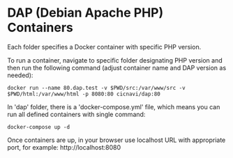 # DAP (Debian Apache PHP) Containers

Each folder specifies a Docker container with specific PHP version.

To run a container, navigate to specific folder designating PHP version 
and then run the following command (adjust container name and DAP 
version as needed):

```shell
docker run --name 80.dap.test -v $PWD/src:/var/www/src -v $PWD/html:/var/www/html -p 8080:80 cicnavi/dap:80
```

In 'dap' folder, there is a 'docker-compose.yml' file, which means 
you can run all defined containers with single command:

```shell
docker-compose up -d
```

Once containers are up, in your browser use localhost URL with 
appropriate port, for example: http://localhost:8080